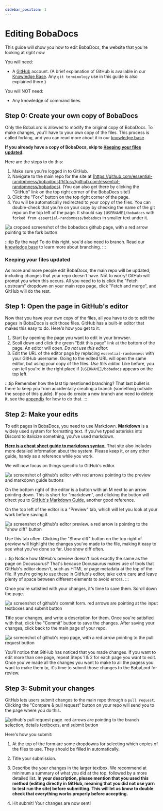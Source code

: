 ```yaml
---
sidebar_position: 1
---
```


# Editing BobaDocs

This guide will show you how to edit BobaDocs, the website that you're looking at _right now._

You will need:

- A [GitHub](https://github.com) account. (A brief explanation of GitHub is available in our [Knowledge Base](/docs/engineering/knowledge-base/github). Any `git terminology` use in this guide is also explained there.)

You will NOT need:

- Any knowledge of command lines.

## Step 0: Create your own copy of BobaDocs

Only the BobaLord is allowed to modify the original copy of BobaDocs. To make changes, you'll have to your own copy of the files. This process is called forking, and you can read more about it in our [knowledge base](/docs/engineering/knowledge-base/github).

**If you already have a copy of BobaDocs, skip to [Keeping your files updated](#keeping-your-files-updated).**

Here are the steps to do this:

1. Make sure you're logged in to GitHub.
2. Navigate to the main repo for the site at [https://github.com/essential-randomness/bobadocs](https://github.com/essential-randomness/bobadocs). (You can also get there by clicking the "GitHub" link on the top right corner of the BobaDocs site!)
3. Click the "Fork" button on the top right corner of the page.
4. You will be automatically redirected to your copy of the files. You can double-check that you're on your copy by checking the name of the git repo on the top left of the page. It should say `[USERNAME]/bobadocs` with `forked from essential-randomness/bobadocs` in smaller text under it.

![a cropped screenshot of the bobadocs github page, with a red arrow pointing to the fork button](/img/volunteer/bobadocsfork.jpg)

:::tip
By the way! To do this right, you'd also need to branch. Read our [knowledge base](/docs/engineering/knowledge-base/github) to learn more about branching.
:::

### Keeping your files updated

As more and more people edit BobaDocs, the main repo will be updated, including changes that your repo doesn't have. Not to worry! GitHub will prompt you when this occurs. All you need to to is click the "Fetch upstream" dropdown on your main repo page, click "Fetch and merge", and GitHub will do the rest.

## Step 1: Open the page in GitHub's editor

Now that you have your own copy of the files, all you have to do to edit the pages in BobaDocs is edit those files. GitHub has a built-in editor that makes this easy to do. Here's how you get to it:

1. Start by opening the page you want to edit in your browser.
2. Scoll down and click the green "Edit this page" link at the bottom of the page. An editor will open. _Do not use this editor._
3. Edit the URL of the editor page by replacing `essential-randomness` with your GitHub username. Going to the edited URL will open the same editor, but using your copy of the files. _Use this editor._ Like before, you can tell you're in the right place if `[USERNAME]/bobadocs` appears on the top left.

:::tip
Remember how the last tip mentioned branching? That last bullet is there to keep you from accidentally creating a branch (something outside the scope of this guide). If you do create a new branch and need to delete it, see the [appendix](./editing-bobadocs-appendix/#deleting-a-branch) for how to do that.
:::

## Step 2: Make your edits

To edit pages in BobaDocs, you need to use Markdown. **Markdown** is a widely used system for formatting text. If you've typed asterisks into Discord to italicize something, you've used markdown.

[**Here is a cheat sheet guide to markdown syntax.**](https://www.markdownguide.org/cheat-sheet/) That site also includes more detailed information about the system. Please keep it, or any other guide, handy as a reference while you work.

We will now focus on things specific to GitHub's editor.

![a screenshot of github's editor with red arrows pointing to the preview and markdown guide buttons](/img/volunteer/bobadocseditor.jpg)

On the bottom right of the editor is a button with an M next to an arrow pointing down. This is short for "markdown", and clicking the button will direct you to [GitHub's Markdown Guide](https://guides.github.com/features/mastering-markdown/), another good reference.

On the top left of the editor is a "Preview" tab, which will let you look at your work before saving it.

![a screenshot of github's editor preview. a red arrow is pointing to the "show diff" button](/img/volunteer/bobadocspreview.jpg)

Use this tab often. Clicking the "Show diff" button on the top right of preview will highlight the changes you've made to the file, making it easy to see what you've done so far. Use show diff often.

:::tip
Notice how GitHub's preview doesn't look exactly the same as the page on Docusaurus? That's because Docusaurus makes use of tools that GitHub's editor doesn't, such as HTML or page metadata at the top of the file. If you're going to use these in GitHub's editor, take extra care and leave plenty of space between different elements to avoid errors.
:::

Once you're satisfied with your changes, it's time to save them. Scroll down the page.

![a screenshot of github's commit form. red arrows are pointing at the input textboxes and submit button](/img/volunteer/bobadocscommit.jpg)

Title your changes, and write a description for them. Once you're satisfied with that, click the "Commit" button to save the changes. After saving your changes, click back to the main page of your repo.

![a screenshot of github's repo page, with a red arrow pointing to the pull request button](/img/volunteer/bobadocsaftercommit.jpg)

You'll notice that GitHub has noticed that you made changes. If you want to edit more than one page, repeat Steps 1 & 2 for each page you want to edit. Once you've made all the changes you want to make to all the pagess you want to make them to, it's time to submit those changes to the BobaLord for review.

## Step 3: Submit your changes

GitHub lets users submit changes to the main repo through a `pull request`. Clicking the "Compare & pull request" button on your repo will send you to the page where you do this.

![github's pull request page. red arrows are pointing to the branch selection, details textboxes, and submit button](/img/volunteer/bobadocspullrequest.jpg)

Here's how you submit:

1. At the top of the form are some dropdowns for selecting which copies of the files to use. They should be filled in automatically.

2. Title your submission.

3. Describe the your changes in the larger textbox. We recommend at minimum a summary of what you did at the top, followed by a more detailed list. **In your description, please mention that you used this method (editing directly in GitHub, meaning that you did not use yarn to test run the site) before submitting. This will let us know to double check that everything works properly before accepting.**

4. Hit submit! Your changes are now sent!
